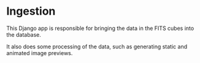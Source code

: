 # Ingestion

This Django app is responsible for bringing the data in the FITS cubes into the database.

It also does some processing of the data, such as generating static and animated image previews.
